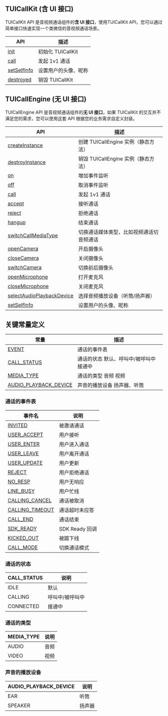 ## TUICallKit (含 UI 接口)

TUICallKit API 是音视频通话组件的**含 UI 接口**，使用TUICallKit API，您可以通过简单接口快速实现一个类微信的音视频通话场景。

| API                                                          | 描述                 |
|-----|-----|
| [init](https://tcloud-doc.isd.com/document/product/647/78760?!preview#init) | 初始化 TUICallKit    |
| [call](https://tcloud-doc.isd.com/document/product/647/78760?!preview#call) | 发起 1v1 通话        |
| [setSelfInfo](https://tcloud-doc.isd.com/document/product/647/78760?!preview#setselfinfo) | 设置用户的头像、昵称 |
| [destroyed](https://tcloud-doc.isd.com/document/product/647/78760?!preview#destroyed) | 销毁 TUICallKit      |

## TUICallEngine (无 UI 接口)

TUICallEngine API 是音视频通话组件的**无 UI 接口**，如果 TUICallKit 的交互并不满足您的需求，您可以使用这套 API 根据您的业务需求自定义封装。

| API | 描述 |
|-----|-----|
| [createInstance](https://tcloud-doc.isd.com/document/product/647/78761?!preview#createinstance) | 创建 TUICallEngine 实例（静态方法）      |
| [destroyInstance](https://tcloud-doc.isd.com/document/product/647/78761?!preview#destroyinstance) | 销毁 TUICallEngine 实例（静态方法）      |
| [on](https://tcloud-doc.isd.com/document/product/647/78761?!preview#on) | 增加事件监听                             |
| [off](https://tcloud-doc.isd.com/document/product/647/78761?!preview#off) | 取消事件监听                             |
| [call](https://tcloud-doc.isd.com/document/product/647/78761?!preview#call) | 发起 1v1 通话                            |
| [accept](https://tcloud-doc.isd.com/document/product/647/78761?!preview#accept) | 接听通话                                 |
| [reject](https://tcloud-doc.isd.com/document/product/647/78761?!preview#reject) | 拒绝通话                                 |
| [hangup](https://tcloud-doc.isd.com/document/product/647/78761?!preview#hangup) | 结束通话                                 |
| [switchCallMediaType](https://tcloud-doc.isd.com/document/product/647/78761?!preview#switchcallmediatype) | 切换通话媒体类型，比如视频通话切音频通话 |
| [openCamera](https://tcloud-doc.isd.com/document/product/647/78761?!preview#opencamera) | 开启摄像头                               |
| [closeCamera](https://tcloud-doc.isd.com/document/product/647/78761?!preview#closecamera) | 关闭摄像头                               |
| [switchCamera](https://tcloud-doc.isd.com/document/product/647/78761?!preview#switchcamera) | 切换前后摄像头                           |
| [openMicrophone](https://tcloud-doc.isd.com/document/product/647/78761?!preview#openmicrophone) | 打开麦克风                               |
| [closeMicrophone](https://tcloud-doc.isd.com/document/product/647/78761?!preview#closemicrophone) | 关闭麦克风                               |
| [selectAudioPlaybackDevice](https://tcloud-doc.isd.com/document/product/647/78761?!preview#selectaudioplaybackdevice) | 选择音频播放设备（听筒/扬声器）          |
| [setSelfInfo](https://tcloud-doc.isd.com/document/product/647/78761?!preview#setselfinfo) | 设置用户的头像、昵称                     |


## 关键常量定义
| 常量 | 描述 |
|-----|-----|
| [EVENT](#EVENT)                                 | 通话的事件表                            |
| [CALL_STATUS](#CALL_STATUS)                     | 通话的状态 默认、呼叫中/被呼叫中 接通中 |
| [MEDIA_TYPE](#MEDIA_TYPE)                       | 通话的类型  音频 视频                   |
| [AUDIO_PLAYBACK_DEVICE](#AUDIO_PLAYBACK_DEVICE) | 声音的播放设备 扬声器、听筒             |

[](id:EVENT)

### 通话的事件表

| 事件名 | 说明 |
|-----|-----|
| [INVITED](https://tcloud-doc.isd.com/document/product/647/78761?!preview#invited) | 被邀请通话     |
| [USER_ACCEPT](https://tcloud-doc.isd.com/document/product/647/78761?!preview#user_accept) | 用户接听       |
| [USER_ENTER](https://tcloud-doc.isd.com/document/product/647/78761?!preview#user_enter) | 用户进入通话   |
| [USER_LEAVE](https://tcloud-doc.isd.com/document/product/647/78761?!preview#user_leave) | 用户离开通话   |
| [USER_UPDATE](https://tcloud-doc.isd.com/document/product/647/78761?!preview#user_update) | 用户更新       |
| [REJECT](https://tcloud-doc.isd.com/document/product/647/78761?!preview#reject) | 用户拒绝通话   |
| [NO_RESP](https://tcloud-doc.isd.com/document/product/647/78761?!preview#no_resp) | 用户无响应     |
| [LINE_BUSY](https://tcloud-doc.isd.com/document/product/647/78761?!preview#line_busy) | 用户忙线       |
| [CALLING_CANCEL](https://tcloud-doc.isd.com/document/product/647/78761?!preview#calling_cancel) | 通话被取消     |
| [CALLING_TIMEOUT](https://tcloud-doc.isd.com/document/product/647/78761?!preview#calling_timeout) | 通话超时未应答 |
| [CALL_END](https://tcloud-doc.isd.com/document/product/647/78761?!preview#call_end) | 通话结束       |
| [SDK_READY](https://tcloud-doc.isd.com/document/product/647/78761?!preview#sdk_ready) | SDK Ready 回调 |
| [KICKED_OUT](https://tcloud-doc.isd.com/document/product/647/78761?!preview#kicked_out) | 被踢下线       |
| [CALL_MODE](https://tcloud-doc.isd.com/document/product/647/78761?!preview#call_mode) | 切换通话模式   |

[](id:CALL_STATUS)

### 通话的状态

| CALL_STATUS | 说明 |
|-----|-----|
| IDLE | 默认 |
| CALLING | 呼叫中/被呼叫中 |
| CONNECTED | 接通中 |

[](id:MEDIA_TYPE)
### 通话的类型

| MEDIA_TYPE | 说明 |
|-----|-----|
| AUDIO | 音频 |
| VIDEO | 视频 |

[](id:AUDIO_PLAYBACK_DEVICE)
### 声音的播放设备

| AUDIO_PLAYBACK_DEVICE | 说明 |
|-----|-----|
| EAR | 听筒 |
| SPEAKER | 扬声器 |
